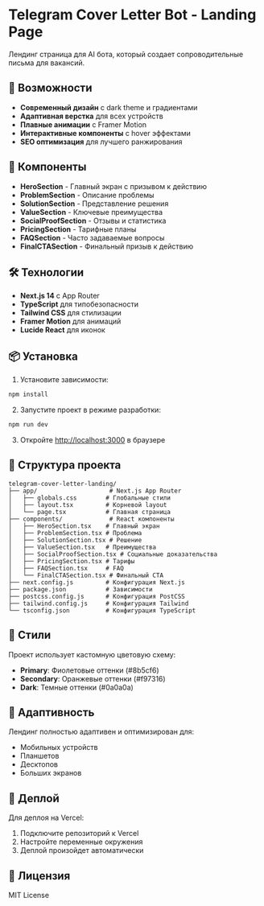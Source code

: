 # Telegram Cover Letter Bot - Landing Page

Лендинг страница для AI бота, который создает сопроводительные письма для вакансий.

## 🚀 Возможности

- **Современный дизайн** с dark theme и градиентами
- **Адаптивная верстка** для всех устройств
- **Плавные анимации** с Framer Motion
- **Интерактивные компоненты** с hover эффектами
- **SEO оптимизация** для лучшего ранжирования

## 🎨 Компоненты

- **HeroSection** - Главный экран с призывом к действию
- **ProblemSection** - Описание проблемы
- **SolutionSection** - Представление решения
- **ValueSection** - Ключевые преимущества
- **SocialProofSection** - Отзывы и статистика
- **PricingSection** - Тарифные планы
- **FAQSection** - Часто задаваемые вопросы
- **FinalCTASection** - Финальный призыв к действию

## 🛠 Технологии

- **Next.js 14** с App Router
- **TypeScript** для типобезопасности
- **Tailwind CSS** для стилизации
- **Framer Motion** для анимаций
- **Lucide React** для иконок

## 📦 Установка

1. Установите зависимости:
```bash
npm install
```

2. Запустите проект в режиме разработки:
```bash
npm run dev
```

3. Откройте [http://localhost:3000](http://localhost:3000) в браузере

## 🎯 Структура проекта

```
telegram-cover-letter-landing/
├── app/                    # Next.js App Router
│   ├── globals.css        # Глобальные стили
│   ├── layout.tsx         # Корневой layout
│   └── page.tsx           # Главная страница
├── components/             # React компоненты
│   ├── HeroSection.tsx    # Главный экран
│   ├── ProblemSection.tsx # Проблема
│   ├── SolutionSection.tsx # Решение
│   ├── ValueSection.tsx   # Преимущества
│   ├── SocialProofSection.tsx # Социальные доказательства
│   ├── PricingSection.tsx # Тарифы
│   ├── FAQSection.tsx     # FAQ
│   └── FinalCTASection.tsx # Финальный CTA
├── next.config.js         # Конфигурация Next.js
├── package.json           # Зависимости
├── postcss.config.js      # Конфигурация PostCSS
├── tailwind.config.js     # Конфигурация Tailwind
└── tsconfig.json          # Конфигурация TypeScript
```

## 🎨 Стили

Проект использует кастомную цветовую схему:
- **Primary**: Фиолетовые оттенки (#8b5cf6)
- **Secondary**: Оранжевые оттенки (#f97316)
- **Dark**: Темные оттенки (#0a0a0a)

## 📱 Адаптивность

Лендинг полностью адаптивен и оптимизирован для:
- Мобильных устройств
- Планшетов
- Десктопов
- Больших экранов

## 🚀 Деплой

Для деплоя на Vercel:
1. Подключите репозиторий к Vercel
2. Настройте переменные окружения
3. Деплой произойдет автоматически

## 📄 Лицензия

MIT License
